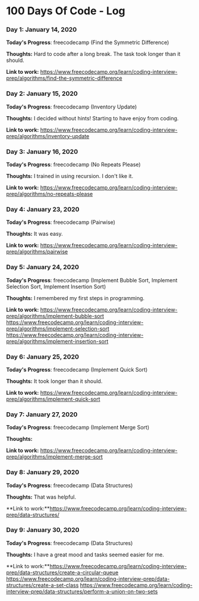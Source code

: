 # 100 Days Of Code - Log

### Day 1: January 14, 2020

**Today's Progress**: freecodecamp (Find the Symmetric Difference)

**Thoughts:** Hard to code after a long break. The task took longer than it should.

**Link to work:** https://www.freecodecamp.org/learn/coding-interview-prep/algorithms/find-the-symmetric-difference


### Day 2: January 15, 2020

**Today's Progress**: freecodecamp (Inventory Update)

**Thoughts:** I decided without hints! Starting to have enjoy from coding.

**Link to work:** https://www.freecodecamp.org/learn/coding-interview-prep/algorithms/inventory-update


### Day 3: January 16, 2020

**Today's Progress**: freecodecamp (No Repeats Please)

**Thoughts:** I trained in using recursion. I don't like it.

**Link to work:** https://www.freecodecamp.org/learn/coding-interview-prep/algorithms/no-repeats-please


### Day 4: January 23, 2020

**Today's Progress**: freecodecamp (Pairwise)

**Thoughts:** It was easy.

**Link to work:** https://www.freecodecamp.org/learn/coding-interview-prep/algorithms/pairwise


### Day 5: January 24, 2020

**Today's Progress**: freecodecamp (Implement Bubble Sort, Implement Selection Sort, Implement Insertion Sort)

**Thoughts:** I remembered my first steps in programming.

**Link to work:** https://www.freecodecamp.org/learn/coding-interview-prep/algorithms/implement-bubble-sort
                  https://www.freecodecamp.org/learn/coding-interview-prep/algorithms/implement-selection-sort
                  https://www.freecodecamp.org/learn/coding-interview-prep/algorithms/implement-insertion-sort


### Day 6: January 25, 2020

**Today's Progress**: freecodecamp (Implement Quick Sort)

**Thoughts:** It took longer than it should.

**Link to work:** https://www.freecodecamp.org/learn/coding-interview-prep/algorithms/implement-quick-sort


### Day 7: January 27, 2020

**Today's Progress**: freecodecamp (Implement Merge Sort)

**Thoughts:** 

**Link to work:** https://www.freecodecamp.org/learn/coding-interview-prep/algorithms/implement-merge-sort


### Day 8: January 29, 2020

**Today's Progress**: freecodecamp (Data Structures)

**Thoughts:** That was helpful.

**Link to work:**https://www.freecodecamp.org/learn/coding-interview-prep/data-structures/


### Day 9: January 30, 2020

**Today's Progress**: freecodecamp (Data Structures)

**Thoughts:** I have a great mood and tasks seemed easier for me.

**Link to work:**https://www.freecodecamp.org/learn/coding-interview-prep/data-structures/create-a-circular-queue
                 https://www.freecodecamp.org/learn/coding-interview-prep/data-structures/create-a-set-class
                 https://www.freecodecamp.org/learn/coding-interview-prep/data-structures/perform-a-union-on-two-sets

